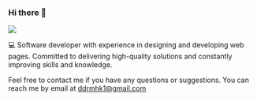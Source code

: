 ### Hi there 👋
![](https://komarev.com/ghpvc/?username=Dan1el71)
<!--
**Dan1el71/Dan1el71** is a ✨ _special_ ✨ repository because its `README.md` (this file) appears on your GitHub profile.

Here are some ideas to get you started:

- 🔭 I’m currently working on ...
- 🌱 I’m currently learning ...
- 👯 I’m looking to collaborate on ...
- 🤔 I’m looking for help with ...
- 💬 Ask me about ...
- 📫 How to reach me: ...
- 😄 Pronouns: ...
- ⚡ Fun fact: ...
-->
💻 Software developer with experience in designing and developing web pages. Committed to delivering high-quality solutions and constantly improving skills and knowledge.

Feel free to contact me if you have any questions or suggestions. You can reach me by email at ddrmhk1@gmail.com

